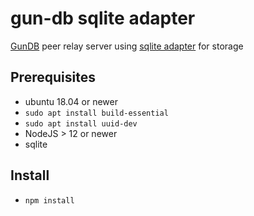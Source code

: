 # gun-db sqlite adapter

[GunDB](https://github.com/amark/gun) peer relay server using [sqlite adapter](https://github.com/d3x0r/gun-db) for storage

## Prerequisites

* ubuntu 18.04 or newer
* `sudo apt install build-essential`
* `sudo apt install uuid-dev`
* NodeJS > 12 or newer
* sqlite

## Install

* `npm install`